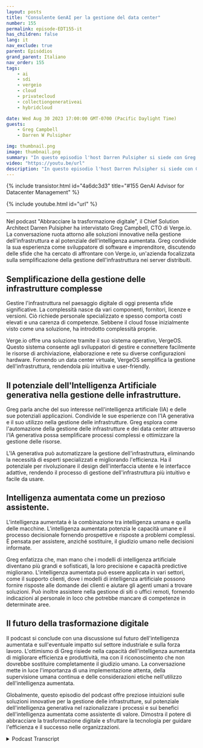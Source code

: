 ```yaml
---
layout: posts
title: "Consulente GenAI per la gestione del data center"
number: 155
permalink: episode-EDT155-it
has_children: false
lang: it
nav_exclude: true
parent: Episódios
grand_parent: Italiano
nav_order: 155
tags:
    - ai
    - sdi
    - vergeio
    - cloud
    - privatecloud
    - collectiongenerativeai
    - hybridcloud

date: Wed Aug 30 2023 17:00:00 GMT-0700 (Pacific Daylight Time)
guests:
    - Greg Campbell
    - Darren W Pulsipher

img: thumbnail.png
image: thumbnail.png
summary: "In questo episodio l'host Darren Pulsipher si siede con Greg Campbell, CTO di Verge.io, per discutere dell'entusiasmante intersezione tra intelligenza artificiale e gestione dell'infrastruttura. Greg, sviluppatore di software e imprenditore, condivide il suo percorso nella creazione di Verge.io per affrontare le complessità della connessione e gestione dell'infrastruttura."
video: "https://youtu.be/url"
description: "In questo episodio l'host Darren Pulsipher si siede con Greg Campbell, CTO di Verge.io, per discutere dell'entusiasmante intersezione tra intelligenza artificiale e gestione dell'infrastruttura. Greg, sviluppatore di software e imprenditore, condivide il suo percorso nella creazione di Verge.io per affrontare le complessità della connessione e gestione dell'infrastruttura."
---
```


<div>
{% include transistor.html id="4a6dc3d3" title="#155 GenAI Advisor for Datacenter Management" %}

{% include youtube.html id="url" %}
</div>

---

Nel podcast "Abbracciare la trasformazione digitale", il Chief Solution Architect Darren Pulsipher ha intervistato Greg Campbell, CTO di Verge.io. La conversazione ruota attorno alle soluzioni innovative nella gestione dell'infrastruttura e al potenziale dell'intelligenza aumentata. Greg condivide la sua esperienza come sviluppatore di software e imprenditore, discutendo delle sfide che ha cercato di affrontare con Verge.io, un'azienda focalizzata sulla semplificazione della gestione dell'infrastruttura nei server distribuiti.

## Semplificazione della gestione delle infrastrutture complesse

Gestire l'infrastruttura nel paesaggio digitale di oggi presenta sfide significative. La complessità nasce da vari componenti, fornitori, licenze e versioni. Ciò richiede personale specializzato e spesso comporta costi elevati e una carenza di competenze. Sebbene il cloud fosse inizialmente visto come una soluzione, ha introdotto complessità proprie.

Verge.io offre una soluzione tramite il suo sistema operativo, VergeOS. Questo sistema consente agli sviluppatori di gestire e connettere facilmente le risorse di archiviazione, elaborazione e rete su diverse configurazioni hardware. Fornendo un data center virtuale, VergeOS semplifica la gestione dell'infrastruttura, rendendola più intuitiva e user-friendly.

## Il potenziale dell'Intelligenza Artificiale generativa nella gestione delle infrastrutture.

Greg parla anche del suo interesse nell'intelligenza artificiale (IA) e delle sue potenziali applicazioni. Condivide le sue esperienze con l'IA generativa e il suo utilizzo nella gestione delle infrastrutture. Greg esplora come l'automazione della gestione delle infrastrutture e dei data center attraverso l'IA generativa possa semplificare processi complessi e ottimizzare la gestione delle risorse.

L'IA generativa può automatizzare la gestione dell'infrastruttura, eliminando la necessità di esperti specializzati e migliorando l'efficienza. Ha il potenziale per rivoluzionare il design dell'interfaccia utente e le interfacce adattive, rendendo il processo di gestione dell'infrastruttura più intuitivo e facile da usare.

## Intelligenza aumentata come un prezioso assistente.

L'intelligenza aumentata è la combinazione tra intelligenza umana e quella delle macchine. L'intelligenza aumentata potenzia le capacità umane e il processo decisionale fornendo prospettive e risposte a problemi complessi. È pensata per assistere, anziché sostituire, il giudizio umano nelle decisioni informate.

Greg enfatizza che, man mano che i modelli di intelligenza artificiale diventano più grandi e sofisticati, la loro precisione e capacità predictive migliorano. L'intelligenza aumentata può essere applicata in vari settori, come il supporto clienti, dove i modelli di intelligenza artificiale possono fornire risposte alle domande dei clienti e aiutare gli agenti umani a trovare soluzioni. Può inoltre assistere nella gestione di siti o uffici remoti, fornendo indicazioni al personale in loco che potrebbe mancare di competenze in determinate aree.

## Il futuro della trasformazione digitale

Il podcast si conclude con una discussione sul futuro dell'intelligenza aumentata e sull'eventuale impatto sul settore industriale e sulla forza lavoro. L'ottimismo di Greg risiede nella capacità dell'intelligenza aumentata di migliorare efficienza e produttività, ma con il riconoscimento che non dovrebbe sostituire completamente il giudizio umano. La conversazione mette in luce l'importanza di una implementazione attenta, della supervisione umana continua e delle considerazioni etiche nell'utilizzo dell'intelligenza aumentata.

Globalmente, questo episodio del podcast offre preziose intuizioni sulle soluzioni innovative per la gestione delle infrastrutture, sul potenziale dell'intelligenza generativa nel razionalizzare i processi e sui benefici dell'intelligenza aumentata come assistente di valore. Dimostra il potere di abbracciare la trasformazione digitale e sfruttare la tecnologia per guidare l'efficienza e il successo nelle organizzazioni.



<details>
<summary> Podcast Transcript </summary>

<p></p>

</details>
